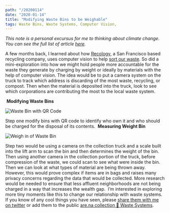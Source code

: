```yaml
---
path: "/20200114"
date: "2020-01-14"
title: "Modifying Waste Bins to be Weighable"
tags: Waste Bins, Waste Systems, Computer Vision,
---
```


_This note is a personal excursus for me to thinking about climate change. You can see the full list of article [here](https://wiki.gndclouds.cc)._


A few months back, I learned about how [Recology](https://www.recology.com), a San Francisco based recycling company, uses computer vision to help [sort our waste](https://www.recyclingproductnews.com/article/32257/recology-adds-max-ai-robotic-sorting-technology-to-pier-96-recycling-center-in-san-francisco). So did a mini-exploration into how we might hold people more accountable for the waste they generate by charging by weight or ideally by materials with the help of computer vision. The idea would be to put a camera system on the truck to track which address is discarding of the most waste, recycling, or compost. Then when the material is deposited into the truck, look to see which corporations are contributing the most to the local waste system.


﻿
**Modifying Waste Bins**

![Waste Bin with QR Code](https://wiki.gndclouds.cc/assets/images/notes/20200114.00.png)

Step one modify bins with QR code to identify who own it and who should be charged for the disposal of its contents.
﻿
**Measuring Weight Bin**

﻿![Weigh in of Waste Bin](https://wiki.gndclouds.cc/assets/images/notes/20200114.01.jpeg)

Step two would be using a camera on the collection truck and a scale built into the lift arm to scan the bin and then determines the weight of the bin. Then using another camera in the collection portion of the truck, before compression of the waste, we could scan to see what were inside the bin. Then we can look at what types of material are being thrown away. However, this would prove complex if items are in bags and raises many privacy concerns regarding the data that would be collected.
﻿
More research would be needed to ensure that less affluent neighborhoods are not being charged in a way that increases the wealth gap.
﻿
I’m interested in exploring more tiny moments like this to change our relationship with waste systems. If you know of any cool things you have seen, please [share them with me on twitter](https://twitter.com/gndclouds) or add them to the public [are.na collection 🔬 Waste Systems](https://www.are.na/gndclouds/waste-systems).
